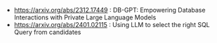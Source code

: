 - https://arxiv.org/abs/2312.17449 : DB-GPT: Empowering Database Interactions with Private Large Language Models
- https://arxiv.org/abs/2401.02115 : Using LLM to select the right SQL Query from candidates